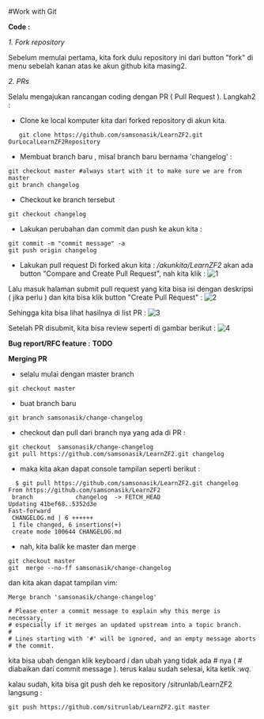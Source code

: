 
#Work with Git


**Code :** 

 _1. Fork repository_

Sebelum memulai pertama, kita fork dulu repository ini dari button "fork" di menu sebelah kanan atas ke akun github kita masing2.

 _2. PRs_

Selalu mengajukan rancangan coding dengan PR ( Pull Request ). Langkah2 : 
 * Clone ke local komputer kita dari forked repository di akun kita.
```
   git clone https://github.com/samsonasik/LearnZF2.git OurLocalLearnZF2Repository
```
 * Membuat branch baru , misal branch baru bernama 'changelog' :
```
git checkout master #always start with it to make sure we are from master
git branch changelog
```
 * Checkout ke branch tersebut 
```
git checkout changelog
```
 * Lakukan perubahan dan commit dan push ke akun kita : 
```
git commit -m "commit message" -a
git push origin changelog
```
 * Lakukan pull request
Di forked akun kita : _/akunkita/LearnZF2_ akan ada button "Compare and Create Pull Request", nah kita klik : 
![1](https://cloud.githubusercontent.com/assets/459648/3942685/5da25e34-2571-11e4-8453-00178259aad3.png)

Lalu masuk halaman submit pull request yang kita bisa isi dengan deskripsi ( jika perlu ) dan kita bisa klik button "Create Pull Request" :
![2](https://cloud.githubusercontent.com/assets/459648/3942691/651fa9fa-2571-11e4-9a3b-bcf743fda02a.png)

Sehingga kita bisa lihat hasilnya di list PR : 
![3](https://cloud.githubusercontent.com/assets/459648/3942693/6bbb197a-2571-11e4-8186-64d0b2d840b1.png)


Setelah PR disubmit, kita bisa review seperti di gambar berikut :
![4](https://cloud.githubusercontent.com/assets/459648/3942694/71ef3fa6-2571-11e4-8c0f-0eb43a4e5bfa.png)


**Bug report/RFC feature :** 
**TODO**

**Merging PR**
 * selalu mulai dengan master branch
```
git checkout master
```
 * buat branch baru 
```
git branch samsonasik/change-changelog
```
 * checkout dan pull dari branch nya yang ada di PR : 
```
git checkout  samsonasik/change-changelog
git pull https://github.com/samsonasik/LearnZF2.git changelog
```

 * maka kita akan dapat console tampilan seperti berikut : 
```
  $ git pull https://github.com/samsonasik/LearnZF2.git changelog
From https://github.com/samsonasik/LearnZF2
 branch            changelog  -> FETCH_HEAD
Updating 41bef68..5352d3e
Fast-forward
 CHANGELOG.md | 6 ++++++
 1 file changed, 6 insertions(+)
 create mode 100644 CHANGELOG.md
```
 * nah, kita balik ke master dan merge 
```
git checkout master
git  merge --no-ff samsonasik/change-changelog
```
dan kita akan dapat tampilan vim: 

```
Merge branch 'samsonasik/change-changelog'

# Please enter a commit message to explain why this merge is necessary,
# especially if it merges an updated upstream into a topic branch.
#
# Lines starting with '#' will be ignored, and an empty message aborts
# the commit.
```
kita bisa ubah dengan klik keyboard _i_ dan ubah yang tidak ada # nya ( # diabaikan dari commit message ).
terus kalau sudah selesai, kita ketik _:wq_.

kalau sudah, kita bisa git push deh ke repository /sitrunlab/LearnZF2 langsung : 
```
git push https://github.com/sitrunlab/LearnZF2.git master
```
